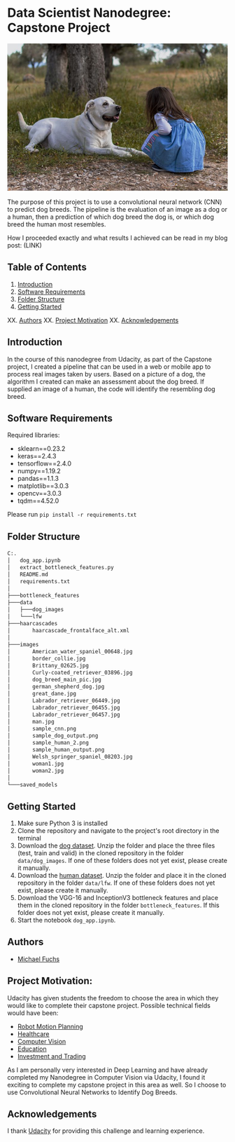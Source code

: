 
# Data Scientist Nanodegree: Capstone Project


![dog_breed_main_pic](images/dog_breed_main_pic.jpg)

The purpose of this project is to use a convolutional neural network (CNN) to predict dog breeds. The pipeline is the evaluation of an image as a dog or a human, then a prediction of which dog breed the dog is, or which dog breed the human most resembles. 

How I proceeded exactly and what results I achieved can be read in my blog post: (LINK)


## Table of Contents
1. [Introduction](#introduction)
2. [Software Requirements](#software_requirements)
3. [Folder Structure](#folder_structure)
4. [Getting Started](#getting_started)

XX. [Authors](#authors)
XX. [Project Motivation](#motivation)
XX. [Acknowledgements](#acknowledgement)




<a name="introduction"></a>

## Introduction

In the course of this nanodegree from Udacity, as part of the Capstone project, I created a pipeline that can be used in a web or mobile app to process real images taken by users. Based on a picture of a dog, the algorithm I created can make an assessment about the dog breed. If supplied an image of a human, the code will identify the resembling dog breed.

<a name="software_requirements"></a>

## Software Requirements

Required libraries:

+ sklearn==0.23.2
+ keras==2.4.3
+ tensorflow==2.4.0
+ numpy==1.19.2
+ pandas==1.1.3
+ matplotlib==3.0.3
+ opencv==3.0.3
+ tqdm==4.52.0

Please run ```pip install -r requirements.txt```



<a name="folder_structure"></a>

## Folder Structure

```
C:.
│   dog_app.ipynb
│   extract_bottleneck_features.py
│   README.md
│   requirements.txt
│
├───bottleneck_features
├───data
│   ├───dog_images
│   └───lfw
├───haarcascades
│       haarcascade_frontalface_alt.xml
│
├───images
│       American_water_spaniel_00648.jpg
│       border_collie.jpg
│       Brittany_02625.jpg
│       Curly-coated_retriever_03896.jpg
│       dog_breed_main_pic.jpg
│       german_shepherd_dog.jpg
│       great_dane.jpg
│       Labrador_retriever_06449.jpg
│       Labrador_retriever_06455.jpg
│       Labrador_retriever_06457.jpg
│       man.jpg
│       sample_cnn.png
│       sample_dog_output.png
│       sample_human_2.png
│       sample_human_output.png
│       Welsh_springer_spaniel_08203.jpg
│       woman1.jpg
│       woman2.jpg
│
└───saved_models
```


<a name="getting_started"></a>

## Getting Started

1. Make sure Python 3 is installed
2. Clone the repository and navigate to the project's root directory in the terminal
3. Download the [dog dataset](https://s3-us-west-1.amazonaws.com/udacity-aind/dog-project/dogImages.zip). Unzip the folder and place the three files (test, train and valid) in the cloned repository in the folder ```data/dog_images```. If one of these folders does not yet exist, please create it manually. 
4. Download the [human dataset](https://s3-us-west-1.amazonaws.com/udacity-aind/dog-project/lfw.zip). Unzip the folder and place it in the cloned repository in the folder ```data/lfw```. If one of these folders does not yet exist, please create it manually. 
5. Download the VGG-16 and InceptionV3 bottleneck features and place them in the cloned repository in the folder ```bottleneck_features```. If this folder does not yet exist, please create it manually. 
6. Start the notebook ```dog_app.ipynb```.





<a name="authors"></a>

## Authors

+ [Michael Fuchs](https://github.com/MFuchs1989)

<a name="motivation"></a>

## Project Motivation: 

Udacity has given students the freedom to choose the area in which they would like to complete their capstone project. Possible technical fields would have been:

+ [Robot Motion Planning](https://docs.google.com/document/d/1ZFCH6jS3A5At7_v5IUM5OpAXJYiutFuSIjTzV_E-vdE/pub)
+ [Healthcare](https://docs.google.com/document/d/1WzurKKa9AX2DnOH7KiB38mvozdOSemfkGpex8hdTy8c/pub)
+ [Computer Vision](https://docs.google.com/document/d/1y-XfjkPFgUQxFIQ9bBncUSjs4HOf5E-45FrLYNBsZb4/pub)
+ [Education](https://docs.google.com/document/d/1vjerjRQnWs1kLbZagDYT6rNqiwAG23Yj45oUY88IAxI/pub)
+ [Investment and Trading](https://docs.google.com/document/d/1ycGeb1QYKATG6jvz74SAMqxrlek9Ed4RYrzWNhWS-0Q/pub)

As I am personally very interested in Deep Learning and have already completed my Nanodegree in Computer Vision via Udacity, I found it exciting to complete my capstone project in this area as well. 
So I choose to use Convolutional Neural Networks to Identify Dog Breeds.

<a name="acknowledgement"></a>

## Acknowledgements

I thank [Udacity](https://www.udacity.com/) for providing this challenge and learning experience. 